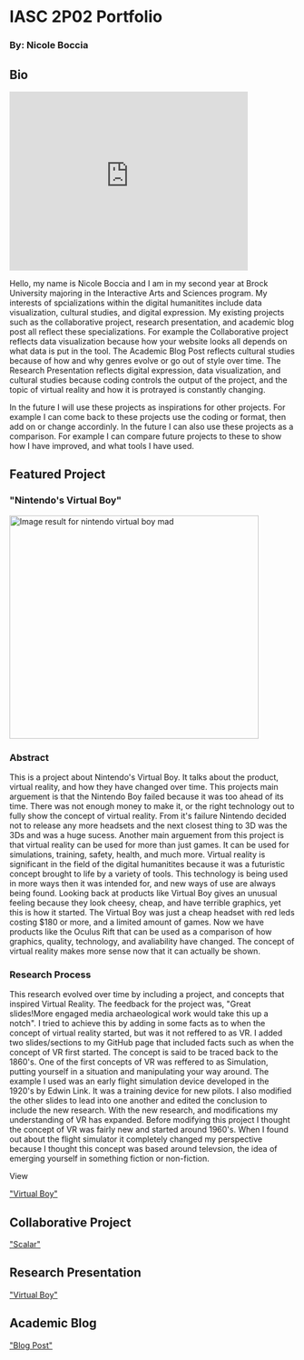 <h1> IASC 2P02 Portfolio</h1>
<h3>By: Nicole Boccia</h3>
<h2>Bio</h2>
<iframe class="so" width="420" height="315" src="https://www.youtube.com/embed/QpcsdhYmd7M" frameborder="0"></iframe>
<p> Hello, my name is Nicole Boccia and I am in my second year at Brock University majoring in the Interactive Arts and Sciences program. My interests of spcializations within the digital humanitites include data visualization, cultural studies, and digital expression. My existing projects such as the collaborative project, research presentation, and academic blog post all reflect these specializations. For example the Collaborative project reflects data visualization because how your website looks all depends on what data is put in the tool. The Academic Blog Post reflects cultural studies because of how and why genres evolve or go out of style over time. The Research Presentation reflects digital expression, data visualization, and cultural studies because coding controls the output of the project, and the topic of virtual reality and how it is protrayed is constantly changing.</p>
<p>In the future I will use these projects as inspirations for other projects. For example I can come back to these projects use the coding or format, then add on or change accordinly. In the future I can also use these projects as a comparison. For example I can compare future projects to these to show how I have improved, and what tools I have used.

<h2>Featured Project</h2>
<h3>"Nintendo's Virtual Boy"</h3>
<img src="https://68.media.tumblr.com/0966d483186f480841a34c40bf306c4e/tumblr_nqcbifSdFW1rz7xugo1_500.gif" onload="google.aft&amp;&amp;google.aft(this)" width="439" height="393" style="margin-top: 0px;" alt="Image result for nintendo virtual boy mad">
<h3>Abstract</h3>
<p>This is a project about Nintendo's Virtual Boy. It talks about the product, virtual reality, and how they have changed over time. This projects main arguement is that the Nintendo Boy failed because it was too ahead of its time. There was not enough money to make it, or the right technology out to fully show the concept of virtual reality. From it's failure Nintendo decided not to release any more headsets and the next closest thing to 3D was the 3Ds and was a huge sucess. Another main arguement from this project is that virtual reality can be used for more than just games. It can be used for simulations, training, safety, health, and much more. Virtual reality is significant in the field of the digital humanitites because it was a futuristic concept brought to life by a variety of tools. This technology is being used in more ways then it was intended for, and new ways of use are always being found. Looking back at products like Virtual Boy gives an unusual feeling because they look cheesy, cheap, and have terrible graphics, yet this is how it started. The Virtual Boy was just a cheap headset with red leds costing $180 or more, and a limited amount of games. Now we have products like the Oculus Rift that can be used as a comparison of how graphics, quality, technology, and avaliability have changed. The concept of virtual reality makes more sense now that it can actually be shown.
</p>

<h3>Research Process</h3>

<p>This research evolved over time by including a project, and concepts that inspired Virtual Reality. The feedback for the project was, "Great slides!More engaged media archaeological work would take this up a notch". I tried to achieve this by adding in some facts as to when the concept of virtual reality started, but was it not reffered to as VR. I added two slides/sections to my GitHub page that included facts such as when the concept of VR first started. The concept is said to be traced back to the 1860's. One of the first concepts of VR was reffered to as Simulation, putting yourself in a situation and manipulating your way around. The example I used was an early flight simulation device developed in the 1920's by Edwin Link. It was a training device for new pilots. I also modified the other slides to lead into one another and edited the conclusion to include the new research. With the new research, and modifications my understanding of VR has expanded. Before modifying this project I thought the concept of VR was fairly new and started around 1960's. When I found out about the flight simulator it completely changed my perspective because I thought this concept was based around televsion, the idea of emerging yourself in something fiction or non-fiction.
</p>
<p>View</p><a href="https://nicoleboccia.github.io/presentation.github.io/">"Virtual Boy"</a>

<h2>Collaborative Project</h2>
<a href="https://nicoleboccia.github.io/collaborativeproject/">"Scalar"</a>

<h2>Research Presentation</h2>
<a href="https://nicoleboccia.github.io/presentation.github.io/">"Virtual Boy"</a> 

<h2>Academic Blog</h2>
<a href="https://nicoleboccia.github.io/blogpost.github.io/">"Blog Post"</a> 

